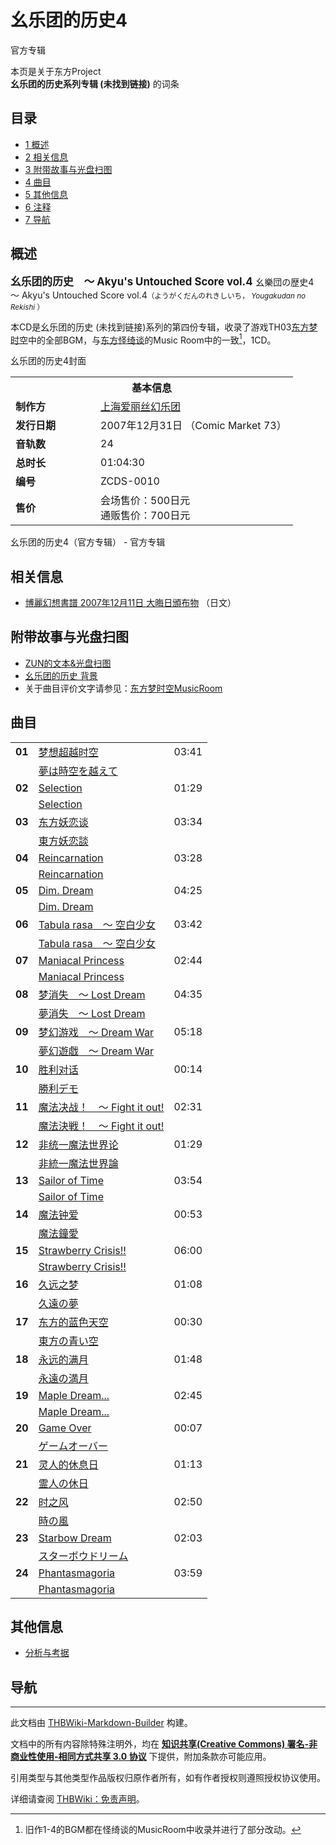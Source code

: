 # 幺乐团的历史4

<!-- source html: G:\repos\THBWiki-Markdown-Builder\THBWikiMarkdown\Temp\main\1\19\ns0%3A%E5%B9%BA%E4%B9%90%E5%9B%A2%E7%9A%84%E5%8E%86%E5%8F%B24.html -->

官方专辑

本页是关于东方Project  
 **幺乐团的历史系列专辑 (未找到链接)** 的词条

## 目录

- [1 概述](#概述)
- [2 相关信息](#相关信息)
- [3 附带故事与光盘扫图](#附带故事与光盘扫图)
- [4 曲目](#曲目)
- [5 其他信息](#其他信息)
- [6 注释](#注释)
- [7 导航](#导航)





## 概述
  
<big> **幺乐团的历史　～ Akyu's Untouched Score vol.4** </big>
幺樂団の歴史4　～ Akyu's Untouched Score vol.4<small>（ようがくだんのれきしいち， *Yougakudan no Rekishi* ）</small>  

本CD是幺乐团的历史 (未找到链接)系列的第四份专辑，收录了游戏TH03[东方梦时空](./东方梦时空.md)中的全部BGM，与[东方怪绮谈](./东方怪绮谈.md)的Music Room中的一致[^cite_note-1]，1CD。
  

[](./文件-幺乐团的历史4封面.jpg.md)  [](./文件-幺乐团的历史4封面.jpg.md)幺乐团的历史4封面

<table><tbody><tr><th colspan="2">基本信息</th></tr><tr><td style="width:120px"><b>制作方</b></td><td style="width:300px"><a href="./上海爱丽丝幻乐团.md" title="上海爱丽丝幻乐团">上海爱丽丝幻乐团</a></td></tr><tr><td><b>发行日期</b></td><td>2007年12月31日 （Comic Market 73）</td></tr><tr><td><b>音轨数</b></td><td>24</td></tr><tr><td><b>总时长</b></td><td>01:04:30</td></tr><tr><td><b>编号</b></td><td>ZCDS-0010</td></tr><tr><td><b>售价</b></td><td>会场售价：500日元<br>通贩售价：700日元</td></tr></tbody></table>

幺乐团的历史4（官方专辑） - 官方专辑

## 相关信息
- [博麗幻想書譜 2007年12月11日 大晦日頒布物](http://kourindou.exblog.jp/6928396/) （日文）


## 附带故事与光盘扫图
- [ZUN的文本&amp;光盘扫图](./幺乐团的历史4-ZUN的文本.md)
- [幺乐团的历史 背景](./幺乐团的历史-背景.md)
- 关于曲目评价文字请参见：[东方梦时空MusicRoom](./东方梦时空-Music.md)


## 曲目

<table><tbody><tr><td class="infoYD"><b>01</b></td><td colspan="2" class="title"><a href="./梦想超越时空.md" title="梦想超越时空">梦想超越时空</a></td><td class="time">03:41</td></tr><tr><td class="left"></td><td colspan="3" class="bigtext"><a href="./夢は時空を越えて.md" class="mw-redirect" title="夢は時空を越えて">夢は時空を越えて</a></td></tr>
<tr><td class="infoYD"><b>02</b></td><td colspan="2" class="title"><a href="./Selection.md" title="Selection">Selection</a></td><td class="time">01:29</td></tr><tr><td class="left"></td><td colspan="3" class="bigtext"><a href="./Selection.md" title="Selection">Selection</a></td></tr>
<tr><td class="infoYD"><b>03</b></td><td colspan="2" class="title"><a href="./东方妖恋谈.md" title="东方妖恋谈">东方妖恋谈</a></td><td class="time">03:34</td></tr><tr><td class="left"></td><td colspan="3" class="bigtext"><a href="./東方妖恋談.md" class="mw-redirect" title="東方妖恋談">東方妖恋談</a></td></tr>
<tr><td class="infoYD"><b>04</b></td><td colspan="2" class="title"><a href="./Reincarnation.md" title="Reincarnation">Reincarnation</a></td><td class="time">03:28</td></tr><tr><td class="left"></td><td colspan="3" class="bigtext"><a href="./Reincarnation.md" title="Reincarnation">Reincarnation</a></td></tr>
<tr><td class="infoYD"><b>05</b></td><td colspan="2" class="title"><a href="./Dim._Dream.md" title="Dim. Dream">Dim. Dream</a></td><td class="time">04:25</td></tr><tr><td class="left"></td><td colspan="3" class="bigtext"><a href="./Dim._Dream.md" title="Dim. Dream">Dim. Dream</a></td></tr>
<tr><td class="infoYD"><b>06</b></td><td colspan="2" class="title"><a href="./Tabula_rasa_～_空白少女.md" title="Tabula rasa ～ 空白少女">Tabula rasa　～ 空白少女</a></td><td class="time">03:42</td></tr><tr><td class="left"></td><td colspan="3" class="bigtext"><a href="./Tabula_rasa_～_空白少女.md" title="Tabula rasa ～ 空白少女">Tabula rasa　～ 空白少女</a></td></tr>
<tr><td class="infoYD"><b>07</b></td><td colspan="2" class="title"><a href="./Maniacal_Princess.md" title="Maniacal Princess">Maniacal Princess</a></td><td class="time">02:44</td></tr><tr><td class="left"></td><td colspan="3" class="bigtext"><a href="./Maniacal_Princess.md" title="Maniacal Princess">Maniacal Princess</a></td></tr>
<tr><td class="infoYD"><b>08</b></td><td colspan="2" class="title"><a href="./梦消失_～_Lost_Dream.md" title="梦消失 ～ Lost Dream">梦消失　～ Lost Dream</a></td><td class="time">04:35</td></tr><tr><td class="left"></td><td colspan="3" class="bigtext"><a href="./夢消失_～_Lost_Dream.md" class="mw-redirect" title="夢消失 ～ Lost Dream">夢消失　～ Lost Dream</a></td></tr>
<tr><td class="infoYD"><b>09</b></td><td colspan="2" class="title"><a href="./梦幻游戏_～Dream_War.md" title="梦幻游戏 ～Dream War" unred="">梦幻游戏　～ Dream War</a></td><td class="time">05:18</td></tr><tr><td class="left"></td><td colspan="3" class="bigtext"><a href="./梦幻游戏_～Dream_War.md" title="梦幻游戏 ～Dream War" unred="">夢幻遊戯　～ Dream War</a></td></tr>
<tr><td class="infoYD"><b>10</b></td><td colspan="2" class="title"><a href="./胜利对话.md" title="胜利对话">胜利对话</a></td><td class="time">00:14</td></tr><tr><td class="left"></td><td colspan="3" class="bigtext"><a href="./勝利デモ.md" class="mw-redirect" title="勝利デモ">勝利デモ</a></td></tr>
<tr><td class="infoYD"><b>11</b></td><td colspan="2" class="title"><a href="./魔法决战！_～_Fight_it_out!.md" title="魔法决战！ ～ Fight it out!">魔法决战！　～ Fight it out!</a></td><td class="time">02:31</td></tr><tr><td class="left"></td><td colspan="3" class="bigtext"><a href="./魔法决战！_～_Fight_it_out!.md" title="魔法决战！ ～ Fight it out!" unred="">魔法決戦！　～ Fight it out!</a></td></tr>
<tr><td class="infoYD"><b>12</b></td><td colspan="2" class="title"><a href="./非统一魔法世界论.md" title="非统一魔法世界论">非统一魔法世界论</a></td><td class="time">01:29</td></tr><tr><td class="left"></td><td colspan="3" class="bigtext"><a href="./非統一魔法世界論.md" class="mw-redirect" title="非統一魔法世界論">非統一魔法世界論</a></td></tr>
<tr><td class="infoYD"><b>13</b></td><td colspan="2" class="title"><a href="./Sailor_of_Time.md" title="Sailor of Time">Sailor of Time</a></td><td class="time">03:54</td></tr><tr><td class="left"></td><td colspan="3" class="bigtext"><a href="./Sailor_of_Time.md" title="Sailor of Time">Sailor of Time</a></td></tr>
<tr><td class="infoYD"><b>14</b></td><td colspan="2" class="title"><a href="./魔法钟爱.md" title="魔法钟爱">魔法钟爱</a></td><td class="time">00:53</td></tr><tr><td class="left"></td><td colspan="3" class="bigtext"><a href="./魔法鐘愛.md" class="mw-redirect" title="魔法鐘愛">魔法鐘愛</a></td></tr>
<tr><td class="infoYD"><b>15</b></td><td colspan="2" class="title"><a href="./Strawberry_Crisis!!.md" title="Strawberry Crisis!!">Strawberry Crisis!!</a></td><td class="time">06:00</td></tr><tr><td class="left"></td><td colspan="3" class="bigtext"><a href="./Strawberry_Crisis!!.md" title="Strawberry Crisis!!">Strawberry Crisis!!</a></td></tr>
<tr><td class="infoYD"><b>16</b></td><td colspan="2" class="title"><a href="./久远之梦.md" title="久远之梦">久远之梦</a></td><td class="time">01:08</td></tr><tr><td class="left"></td><td colspan="3" class="bigtext"><a href="./久遠の夢.md" class="mw-redirect" title="久遠の夢">久遠の夢</a></td></tr>
<tr><td class="infoYD"><b>17</b></td><td colspan="2" class="title"><a href="./东方的蓝色天空.md" title="东方的蓝色天空">东方的蓝色天空</a></td><td class="time">00:30</td></tr><tr><td class="left"></td><td colspan="3" class="bigtext"><a href="./東方の青い空.md" class="mw-redirect" title="東方の青い空">東方の青い空</a></td></tr>
<tr><td class="infoYD"><b>18</b></td><td colspan="2" class="title"><a href="./永远的满月.md" title="永远的满月">永远的满月</a></td><td class="time">01:48</td></tr><tr><td class="left"></td><td colspan="3" class="bigtext"><a href="./永遠の満月.md" class="mw-redirect" title="永遠の満月">永遠の満月</a></td></tr>
<tr><td class="infoYD"><b>19</b></td><td colspan="2" class="title"><a href="./Maple_Dream....md" title="Maple Dream...">Maple Dream...</a></td><td class="time">02:45</td></tr><tr><td class="left"></td><td colspan="3" class="bigtext"><a href="./Maple_Dream....md" title="Maple Dream...">Maple Dream...</a></td></tr>
<tr><td class="infoYD"><b>20</b></td><td colspan="2" class="title"><a href="./Game_Over.md" title="Game Over">Game Over</a></td><td class="time">00:07</td></tr><tr><td class="left"></td><td colspan="3" class="bigtext"><a href="./ゲームオーバー.md" class="mw-redirect" title="ゲームオーバー">ゲームオーバー</a></td></tr>
<tr><td class="infoYD"><b>21</b></td><td colspan="2" class="title"><a href="./灵人的休息日.md" title="灵人的休息日">灵人的休息日</a></td><td class="time">01:13</td></tr><tr><td class="left"></td><td colspan="3" class="bigtext"><a href="./霊人の休日.md" class="mw-redirect" title="霊人の休日">霊人の休日</a></td></tr>
<tr><td class="infoYD"><b>22</b></td><td colspan="2" class="title"><a href="./时之风.md" title="时之风">时之风</a></td><td class="time">02:50</td></tr><tr><td class="left"></td><td colspan="3" class="bigtext"><a href="./時の風.md" class="mw-redirect" title="時の風">時の風</a></td></tr>
<tr><td class="infoYD"><b>23</b></td><td colspan="2" class="title"><a href="./Starbow_Dream.md" title="Starbow Dream">Starbow Dream</a></td><td class="time">02:03</td></tr><tr><td class="left"></td><td colspan="3" class="bigtext"><a href="./スターボウドリーム.md" class="mw-redirect" title="スターボウドリーム">スターボウドリーム</a></td></tr>
<tr><td class="infoYD"><b>24</b></td><td colspan="2" class="title"><a href="./Phantasmagoria.md" title="Phantasmagoria">Phantasmagoria</a></td><td class="time">03:59</td></tr><tr><td class="left"></td><td colspan="3" class="bigtext"><a href="./Phantasmagoria.md" title="Phantasmagoria">Phantasmagoria</a></td></tr></tbody></table>



## 其他信息
- [分析与考据](./幺乐团的历史4-分析考据.md)


[^cite_note-1]: 旧作1-4的BGM都在怪绮谈的MusicRoom中收录并进行了部分改动。


## 导航
  
  





---

此文档由 [THBWiki-Markdown-Builder](https://github.com/Delsin-Yu/THBWiki-Markdown-Builder) 构建。

文档中的所有内容除特殊注明外，均在 [**知识共享(Creative Commons) 署名-非商业性使用-相同方式共享 3.0 协议**](https://creativecommons.org/licenses/by-sa/3.0/deed.zh-hans) 下提供，附加条款亦可能应用。

引用类型与其他类型作品版权归原作者所有，如有作者授权则遵照授权协议使用。

详细请查阅 [THBWiki：免责声明](https://thbwiki.cc/THBWiki:%E5%85%8D%E8%B4%A3%E5%A3%B0%E6%98%8E)。


